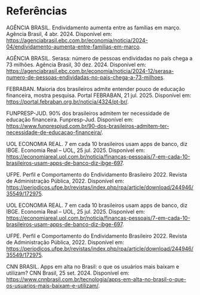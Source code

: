 # Referências

AGÊNCIA BRASIL. Endividamento aumenta entre as famílias em março. Agência Brasil, 4 abr. 2024. Disponível em: https://agenciabrasil.ebc.com.br/economia/noticia/2024-04/endividamento-aumenta-entre-familias-em-marco.

AGÊNCIA BRASIL. Serasa: número de pessoas endividadas no país chega a 73 milhões. Agência Brasil, 30 dez. 2024. Disponível em: https://agenciabrasil.ebc.com.br/economia/noticia/2024-12/serasa-numero-de-pessoas-endividadas-no-pais-chega-a-73-milhoes.

FEBRABAN. Maioria dos brasileiros admite entender pouco de educação financeira, mostra pesquisa. Portal FEBRABAN, 21 jul. 2025. Disponível em: https://portal.febraban.org.br/noticia/4324/pt-br/.

FUNPRESP-JUD. 90% dos brasileiros admitem ter necessidade de educação financeira. Funpresp-Jud. Disponível em: https://www.funprespjud.com.br/90-dos-brasileiros-admitem-ter-necessidade-de-educacao-financeira/. 

UOL ECONOMIA REAL. 7 em cada 10 brasileiros usam apps de banco, diz IBGE. Economia Real – UOL, 25 jul. 2025. Disponível em: https://economiareal.uol.com.br/noticia/financas-pessoais/7-em-cada-10-brasileiros-usam-apps-de-banco-diz-ibge-697.

UFPE. Perfil e Comportamento do Endividamento Brasileiro 2022. Revista de Administração Pública, 2022. Disponível em: https://periodicos.ufpe.br/revistas/index.php/rpa/article/download/244946/35549/172975.

UOL ECONOMIA REAL. 7 em cada 10 brasileiros usam apps de banco, diz IBGE. Economia Real – UOL, 25 jul. 2025. Disponível em: https://economiareal.uol.com.br/noticia/financas-pessoais/7-em-cada-10-brasileiros-usam-apps-de-banco-diz-ibge-697.

UFPE. Perfil e Comportamento do Endividamento Brasileiro 2022. Revista de Administração Pública, 2022. Disponível em: https://periodicos.ufpe.br/revistas/index.php/rpa/article/download/244946/35549/172975.

CNN BRASIL. Apps em alta no Brasil: o que os usuários mais baixam e utilizam? CNN Brasil, 25 set. 2024. Disponível em: https://www.cnnbrasil.com.br/tecnologia/apps-em-alta-no-brasil-o-que-os-usuarios-mais-baixam-e-utilizam/.
